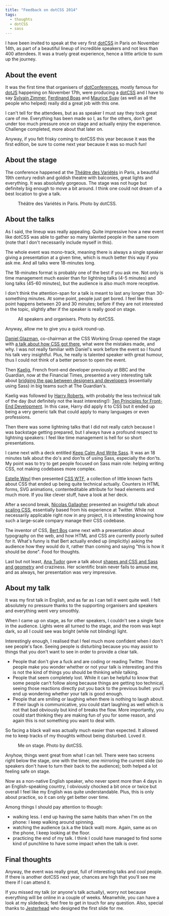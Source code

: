 ```yaml
---
title: "Feedback on dotCSS 2014"
tags:
  - thoughts
  - dotCSS
  - sass
---
```


I have been invited to speak at the very first [dotCSS](http://dotcss.eu) in Paris on November 14th, as part of a beautiful lineup of incredible speakers and not less than 400 attendees. It was a truely great experience, hence a little article to sum up the journey.

## About the event

It was the first time that organisers of [dotConferences](https://twitter.com/dotconferences), mostly famous for [dotJS](http://dotjs.eu) happening on November 17th, were producing a [dotCSS](http://dotcss.eu) and I have to say [Sylvain Zimmer](https://twitter.com/sylvinus), [Ferdinand Boas](https://twitter.com/ferdinandboas) and [Maurice Svay](https://twitter.com/mauriz) (as well as all the people who helped) really did a great job with this one.

I can't tell for the attendees, but as as speaker I must say they took great care of me. Everything has been made so I, as for the others, don't get under too much pressure once on stage and actually enjoy the experience. Challenge completed, more about that later on.

Anyway, if you felt frisky coming to dotCSS this year because it was the first edition, be sure to come next year because it was so much fun!

## About the stage

The conference happened at the [Théâtre des Variétés](http://en.wikipedia.org/wiki/Th%C3%A9%C3%A2tre_des_Vari%C3%A9t%C3%A9s) in Paris, a beautiful 19th century redish and goldish theatre with balconies, great lights and everything. It was absolutely gorgeous. The stage was not huge but definitely big enough to move a bit around. I think one could not dream of a best location to give a talk.

<figure class="figure">
<img src="/assets/images/feedback-on-dotcss/theatre.jpg" alt="" />
<figcaption>Théâtre des Variétés in Paris. Photo by dotCSS.</figcaption>
</figure>

## About the talks

As I said, the lineup was really appealing. Quite impressive how a new event like dotCSS was able to gather so many talented people in the same room (note that I don't necessarily include myself in this).

The whole event was mono-track, meaning there is always a single speaker giving a presentation at a given time, which is much better this way if you ask me. And all talks were 18-minutes long.

The 18-minutes format is probably one of the best if you ask me. Not only is time management much easier than for lightning talks (4-5 minutes) and long talks (45-60 minutes), but the audience is also much more receptive.

I don't think the attention-span for a talk is meant to last any longer than 30-something minutes. At some point, people just get bored. I feel like this point happens between 20 and 30 minutes; before if they are not interested in the topic, slightly after if the speaker is really good on stage.

<figure class="figure">
<img src="/assets/images/feedback-on-dotcss/speakers.jpg" alt="" />
<figcaption>All speakers and organisers. Photo by dotCSS.</figcaption>
</figure>

Anyway, allow me to give you a quick round-up.

[Daniel Glazman](https://twitter.com/glazou), co-chairman at the CSS Working Group opened the stage with [a talk about how CSS got there](http://disruptive-innovations.com/zoo/slides/20141114-dotCSS/dotCSS2014.pdf), what were the mistakes made, and why. I was not really familiar with Daniel's work before the event so I found his talk very insightful. Plus, he really is talented speaker with great humour, thus I could not think of a better person to open the event.

Then [Kaelig](https://twitter.com/kaelig), French front-end developer previously at BBC and the Guardian, now at the Financial Times, presented a very interesting talk about [bridging the gap between designers and developers](http://www.slideshare.net/kaelig/bridging-the-gap-between-designers-and-developers-at-the-guardian) (essentially using Sass) in big teams such at The Guardian's.

Kaelig was followed by [Harry Roberts](https://twitter.com/csswizardry), with probably the less technical talk of the day (but definitely not the least interesting!): [Ten Principles for Front-End Development](https://speakerdeck.com/csswizardry/ten-principles-for-effective-front-end-development). In this case, Harry did apply it to CSS but it ended up being a very generic talk that could apply to many languages or even professions.

Then there was some lightning talks that I did not really catch because I was backstage getting prepared, but I always have a profound respect to lightning speakers: I feel like time management is hell for so short presentations.

I came next with a deck entitled [Keep Calm And Write Sass](https://speakerdeck.com/hugogiraudel/keep-calm-and-write-sass). It was an 18 minutes talk about the do's and don'ts of using Sass, especially the don'ts. My point was to try to get people focused on Sass main role: helping writing CSS, not making codebases more complex.

[Estelle Weyl](https://twitter.com/estellevw) then presented [CSS WTF](http://estelle.github.io/doyouknowcss/), a collection of little known facts about CSS that ended up being quite technical actually. Counters in HTML forms, SVG animations, contenteditable attribute for head elements and much more. If you like clever stuff, have a look at her deck.

After a second break, [Nicolas Gallagher](https://twitter.com/necolas) presented an insightful talk about [scaling CSS](https://speakerdeck.com/necolas/making-twitter-ui-infrastructure), essentially based from his experience at Twitter. While not necessarily applicable right now in any project, it is interesting knowing how such a large-scale compary manage their CSS codebase.

The inventor of CSS, [Bert Bos](http://en.wikipedia.org/wiki/Bert_Bos) came next with a presentation about typography on the web, and how HTML and CSS are currently poorly suited for it. What's funny is that Bert actually ended up (implicitly) asking the audience how they would do it, rather than coming and saying "this is how it should be done". Food for thoughts.

Last but not least, [Ana Tudor](https://twitter.com/thebabydino) gave a talk about [shapes and CSS and Sass and geometry](https://codepen.io/thebabydino/full/1dac5e91f697438ea420d6f5b429c253) and craziness. Her scientific brain never fails to amuse me, and as always, her presentation was very impressive.

## About my talk

It was my first talk in English, and as far as I can tell it went quite well. I felt absolutely no pressure thanks to the supporting organisers and speakers and everything went very smoothly.

When I came up on stage, as for other speakers, I couldn't see a single face in the audience. Lights were all turned to the stage, and the room was kept dark, so all I could see was bright (while not blinding) light.

Interestingly enough, I realised that I feel much more confident when I don't see people's face. Seeing people is disturbing because you may assist to things that you don't want to see in order to provide a clear talk.

* People that don't give a fuck and are coding or reading Twitter. Those people make you wonder whether or not your talk is interesting and this is not the kind of things you should be thinking _while_ talking.
* People that seem completely lost. While it can be helpful to know that some people can't follow along because things are getting too technical, seeing those reactions directly put you back to the previous bullet: you'll end up wondering whether your talk is good enough.
* People that are smiling or laughing when there is nothing to laugh about. If their laugh is communicative, you could start laughing as well which is not that bad obviously but kind of breaks the flow. More importantly, you could start thinking they are making fun of you for some reason, and again this is not something you want to deal with.

So facing a black wall was actually much easier than expected. It allowed me to keep tracks of my thoughts without being disturbed. Loved it.

<figure class="figure">
<img src="/assets/images/feedback-on-dotcss/hugo.jpg" alt="" />
<figcaption>Me on stage. Photo by dotCSS.</figcaption>
</figure>

Anyhow, things went great from what I can tell. There were two screens right below the stage, one with the timer, one mirroring the current slide (so speakers don't have to turn their back to the audience); both helped a lot feeling safe on stage.

Now as a non-native English speaker, who never spent more than 4 days in an English-speaking country, I obviously chocked a bit once or twice but overall I feel like my English was quite understandable. Plus, this is only about practice, so it can only get better over time.

Among things I should pay attention to though:

* walking less. I end up having the same habits than when I'm on the phone: I keep walking around spinning.
* watching the audience (a.k.a the black wall) more. Again, same as on the phone, I keep looking at the floor.
* practicing the end of my talk. I think I could have managed to find some kind of punchline to have some impact when the talk is over.

## Final thoughts

Anyway, the event was really great, full of interesting talks and cool people. If there is another dotCSS next year, chances are high that you'll see me there if I can attend it.

If you missed my talk (or anyone's talk actually), worry not because everything will be online in a couple of weeks. Meanwhile, you can have a look at my slidedeck; feel free to get in touch for any question. Also, special thanks to [Jesterhead](https://twitter.com/komiska) who designed the first slide for me.

<script async class="speakerdeck-embed" data-id="117e5ae04f2501329d875e31c290001e" data-ratio="1.36898395721925" src="//speakerdeck.com/assets/embed.js"></script>
